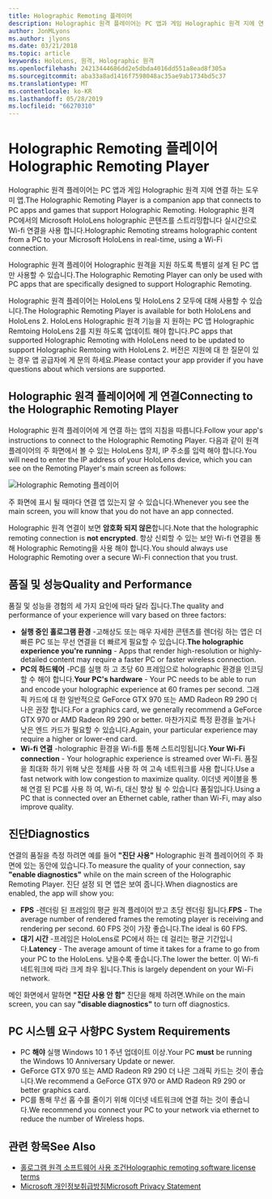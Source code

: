```yaml
---
title: Holographic Remoting 플레이어
description: Holographic 원격 플레이어는 PC 앱과 게임 Holographic 원격 지에 연결 하는 도우미 앱. Holographic 원격 PC에서의 Microsoft HoloLens holographic 콘텐츠를 스트리밍합니다 실시간으로 Wi-fi 연결을 사용 합니다.
author: JonMLyons
ms.author: jlyons
ms.date: 03/21/2018
ms.topic: article
keywords: HoloLens, 원격, Holographic 원격
ms.openlocfilehash: 24213444686dd2e5dbda4016dd551a8ead8f305a
ms.sourcegitcommit: aba33a8ad1416f7598048ac35ae9ab1734bd5c37
ms.translationtype: MT
ms.contentlocale: ko-KR
ms.lasthandoff: 05/28/2019
ms.locfileid: "66270310"
---
```

# <a name="holographic-remoting-player"></a><span data-ttu-id="82e29-105">Holographic Remoting 플레이어</span><span class="sxs-lookup"><span data-stu-id="82e29-105">Holographic Remoting Player</span></span>

<span data-ttu-id="82e29-106">Holographic 원격 플레이어는 PC 앱과 게임 Holographic 원격 지에 연결 하는 도우미 앱.</span><span class="sxs-lookup"><span data-stu-id="82e29-106">The Holographic Remoting Player is a companion app that connects to PC apps and games that support Holographic Remoting.</span></span> <span data-ttu-id="82e29-107">Holographic 원격 PC에서의 Microsoft HoloLens holographic 콘텐츠를 스트리밍합니다 실시간으로 Wi-fi 연결을 사용 합니다.</span><span class="sxs-lookup"><span data-stu-id="82e29-107">Holographic Remoting streams holographic content from a PC to your Microsoft HoloLens in real-time, using a Wi-Fi connection.</span></span>

<span data-ttu-id="82e29-108">Holographic 원격 플레이어 Holographic 원격을 지원 하도록 특별히 설계 된 PC 앱만 사용할 수 있습니다.</span><span class="sxs-lookup"><span data-stu-id="82e29-108">The Holographic Remoting Player can only be used with PC apps that are specifically designed to support Holographic Remoting.</span></span>

<span data-ttu-id="82e29-109">Holographic 원격 플레이어는 HoloLens 및 HoloLens 2 모두에 대해 사용할 수 있습니다.</span><span class="sxs-lookup"><span data-stu-id="82e29-109">The Holographic Remoting Player is available for both HoloLens and HoloLens 2.</span></span>  <span data-ttu-id="82e29-110">HoloLens Holographic 원격 기능을 지 원하는 PC 앱 Holographic Remtoing HoloLens 2를 지원 하도록 업데이트 해야 합니다.</span><span class="sxs-lookup"><span data-stu-id="82e29-110">PC apps that supported Holographic Remoting with HoloLens need to be updated to support Holographic Remtoing with HoloLens 2.</span></span>  <span data-ttu-id="82e29-111">버전은 지원에 대 한 질문이 있는 경우 앱 공급자에 게 문의 하세요.</span><span class="sxs-lookup"><span data-stu-id="82e29-111">Please contact your app provider if you have questions about which versions are supported.</span></span>

## <a name="connecting-to-the-holographic-remoting-player"></a><span data-ttu-id="82e29-112">Holographic 원격 플레이어에 게 연결</span><span class="sxs-lookup"><span data-stu-id="82e29-112">Connecting to the Holographic Remoting Player</span></span>

<span data-ttu-id="82e29-113">Holographic 원격 플레이어에 게 연결 하는 앱의 지침을 따릅니다.</span><span class="sxs-lookup"><span data-stu-id="82e29-113">Follow your app's instructions to connect to the Holographic Remoting Player.</span></span> <span data-ttu-id="82e29-114">다음과 같이 원격 플레이어의 주 화면에서 볼 수 있는 HoloLens 장치, IP 주소를 입력 해야 합니다.</span><span class="sxs-lookup"><span data-stu-id="82e29-114">You will need to enter the IP address of your HoloLens device, which you can see on the Remoting Player's main screen as follows:</span></span>

![Holographic Remoting 플레이어](images/holographicremotingplayer.png)

<span data-ttu-id="82e29-116">주 화면에 표시 될 때마다 연결 앱 있는지 알 수 있습니다.</span><span class="sxs-lookup"><span data-stu-id="82e29-116">Whenever you see the main screen, you will know that you do not have an app connected.</span></span>

<span data-ttu-id="82e29-117">Holographic 원격 연결이 보면 **암호화 되지 않은**합니다.</span><span class="sxs-lookup"><span data-stu-id="82e29-117">Note that the holographic remoting connection is **not encrypted**.</span></span> <span data-ttu-id="82e29-118">항상 신뢰할 수 있는 보안 Wi-fi 연결을 통해 Holographic Remoting을 사용 해야 합니다.</span><span class="sxs-lookup"><span data-stu-id="82e29-118">You should always use Holographic Remoting over a secure Wi-Fi connection that you trust.</span></span>

## <a name="quality-and-performance"></a><span data-ttu-id="82e29-119">품질 및 성능</span><span class="sxs-lookup"><span data-stu-id="82e29-119">Quality and Performance</span></span>

<span data-ttu-id="82e29-120">품질 및 성능을 경험의 세 가지 요인에 따라 달라 집니다.</span><span class="sxs-lookup"><span data-stu-id="82e29-120">The quality and performance of your experience will vary based on three factors:</span></span>
* <span data-ttu-id="82e29-121">**실행 중인 홀로그램 환경** -고해상도 또는 매우 자세한 콘텐츠를 렌더링 하는 앱은 더 빠른 PC 또는 무선 연결을 더 빠르게 필요할 수 있습니다.</span><span class="sxs-lookup"><span data-stu-id="82e29-121">**The holographic experience you're running** - Apps that render high-resolution or highly-detailed content may require a faster PC or faster wireless connection.</span></span>
* <span data-ttu-id="82e29-122">**PC의 하드웨어** -PC를 실행 하 고 초당 60 프레임으로 holographic 환경을 인코딩할 수 해야 합니다.</span><span class="sxs-lookup"><span data-stu-id="82e29-122">**Your PC's hardware** - Your PC needs to be able to run and encode your holographic experience at 60 frames per second.</span></span> <span data-ttu-id="82e29-123">그래픽 카드에 대 한 일반적으로 GeForce GTX 970 또는 AMD Radeon R9 290 더 나은 권장 합니다.</span><span class="sxs-lookup"><span data-stu-id="82e29-123">For a graphics card, we generally recommend a GeForce GTX 970 or AMD Radeon R9 290 or better.</span></span> <span data-ttu-id="82e29-124">마찬가지로 특정 환경을 높거나 낮은 엔드 카드가 필요할 수 있습니다.</span><span class="sxs-lookup"><span data-stu-id="82e29-124">Again, your particular experience may require a higher or lower-end card.</span></span>
* <span data-ttu-id="82e29-125">**Wi-fi 연결** -holographic 환경을 Wi-fi를 통해 스트리밍됩니다.</span><span class="sxs-lookup"><span data-stu-id="82e29-125">**Your Wi-Fi connection** - Your holographic experience is streamed over Wi-Fi.</span></span> <span data-ttu-id="82e29-126">품질을 최대화 하기 위해 낮은 정체를 사용 하 여 고속 네트워크를 사용 합니다.</span><span class="sxs-lookup"><span data-stu-id="82e29-126">Use a fast network with low congestion to maximize quality.</span></span> <span data-ttu-id="82e29-127">이더넷 케이블을 통해 연결 된 PC를 사용 하 여, Wi-fi, 대신 향상 될 수 있습니다 품질입니다.</span><span class="sxs-lookup"><span data-stu-id="82e29-127">Using a PC that is connected over an Ethernet cable, rather than Wi-Fi, may also improve quality.</span></span>

## <a name="diagnostics"></a><span data-ttu-id="82e29-128">진단</span><span class="sxs-lookup"><span data-stu-id="82e29-128">Diagnostics</span></span>

<span data-ttu-id="82e29-129">연결의 품질을 측정 하려면 예를 들어 **"진단 사용"** Holographic 원격 플레이어의 주 화면에 있는 동안에 있습니다.</span><span class="sxs-lookup"><span data-stu-id="82e29-129">To measure the quality of your connection, say **"enable diagnostics"** while on the main screen of the Holographic Remoting Player.</span></span> <span data-ttu-id="82e29-130">진단 설정 되 면 앱은 보여 줍니다.</span><span class="sxs-lookup"><span data-stu-id="82e29-130">When diagnostics are enabled, the app will show you:</span></span>
* <span data-ttu-id="82e29-131">**FPS** -렌더링 된 프레임의 평균 원격 플레이어 받고 초당 렌더링 됩니다.</span><span class="sxs-lookup"><span data-stu-id="82e29-131">**FPS** - The average number of rendered frames the remoting player is receiving and rendering per second.</span></span> <span data-ttu-id="82e29-132">60 FPS 것이 가장 좋습니다.</span><span class="sxs-lookup"><span data-stu-id="82e29-132">The ideal is 60 FPS.</span></span>
* <span data-ttu-id="82e29-133">**대기 시간** -프레임은 HoloLens로 PC에서 하는 데 걸리는 평균 기간입니다.</span><span class="sxs-lookup"><span data-stu-id="82e29-133">**Latency** - The average amount of time it takes for a frame to go from your PC to the HoloLens.</span></span> <span data-ttu-id="82e29-134">낮을수록 좋습니다.</span><span class="sxs-lookup"><span data-stu-id="82e29-134">The lower the better.</span></span> <span data-ttu-id="82e29-135">이 Wi-fi 네트워크에 따라 크게 좌우 됩니다.</span><span class="sxs-lookup"><span data-stu-id="82e29-135">This is largely dependent on your Wi-Fi network.</span></span>

<span data-ttu-id="82e29-136">메인 화면에서 말하면 **"진단 사용 안 함"** 진단을 해제 하려면.</span><span class="sxs-lookup"><span data-stu-id="82e29-136">While on the main screen, you can say **"disable diagnostics"** to turn off diagnostics.</span></span>

## <a name="pc-system-requirements"></a><span data-ttu-id="82e29-137">PC 시스템 요구 사항</span><span class="sxs-lookup"><span data-stu-id="82e29-137">PC System Requirements</span></span>
* <span data-ttu-id="82e29-138">PC **해야** 실행 Windows 10 1 주년 업데이트 이상.</span><span class="sxs-lookup"><span data-stu-id="82e29-138">Your PC **must** be running the Windows 10 Anniversary Update or newer.</span></span>
* <span data-ttu-id="82e29-139">GeForce GTX 970 또는 AMD Radeon R9 290 더 나은 그래픽 카드는 것이 좋습니다.</span><span class="sxs-lookup"><span data-stu-id="82e29-139">We recommend a GeForce GTX 970 or AMD Radeon R9 290 or better graphics card.</span></span>
* <span data-ttu-id="82e29-140">PC를 통해 무선 홉 수를 줄이기 위해 이더넷 네트워크에 연결 하는 것이 좋습니다.</span><span class="sxs-lookup"><span data-stu-id="82e29-140">We recommend you connect your PC to your network via ethernet to reduce the number of Wireless hops.</span></span>

## <a name="see-also"></a><span data-ttu-id="82e29-141">관련 항목</span><span class="sxs-lookup"><span data-stu-id="82e29-141">See Also</span></span>
* [<span data-ttu-id="82e29-142">홀로그램 원격 소프트웨어 사용 조건</span><span class="sxs-lookup"><span data-stu-id="82e29-142">Holographic remoting software license terms</span></span>](microsoft-holographic-remoting-software-license-terms.md)
* [<span data-ttu-id="82e29-143">Microsoft 개인정보취급방침</span><span class="sxs-lookup"><span data-stu-id="82e29-143">Microsoft Privacy Statement</span></span>](https://go.microsoft.com/fwlink/?LinkId=521839)
